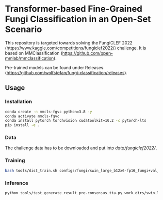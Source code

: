 # Transformer-based Fine-Grained Fungi Classification in an Open-Set Scenario

This repository is targeted towards solving the FungiCLEF 2022 (https://www.kaggle.com/competitions/fungiclef2022/) challenge. It is based on MMClassification (https://github.com/open-mmlab/mmclassification).

Pre-trained models can be found under Releases (https://github.com/wolfstefan/fungi-classification/releases).

## Usage

### Installation

```bash
conda create -n mmcls-fgvc python=3.8 -y
conda activate mmcls-fgvc
conda install pytorch torchvision cudatoolkit=10.2 -c pytorch-lts
pip install -e .
```

### Data

The challenge data has to be downloaded and put into _data/fungiclef2022/_.

### Training

```bash
bash tools/dist_train.sh configs/fungi/swin_large_b12x6-fp16_fungi+val_res_384_cb_epochs_6.py 6
```

### Inference

```bash
python tools/test_generate_result_pre-consensus_tta.py work_dirs/swin_large_b12x6-fp16_fungi+val_res_384_cb_epochs_6/swin_large_b12x6-fp16_fungi+val-test_res_384_cb_epochs_6.py work_dirs/swin_large_b12x6-fp16_fungi+val_res_384_cb_epochs_6/best_f1_score_epoch_6.pth results.csv
```